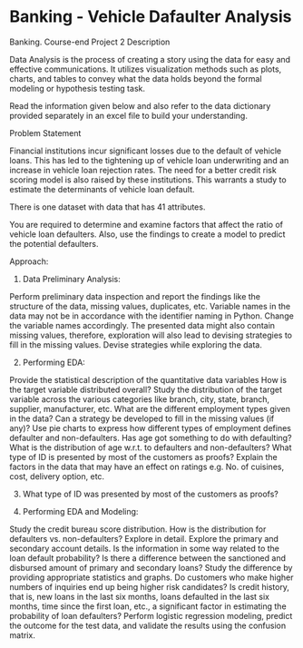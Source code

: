# Banking - Vehicle Dafaulter Analysis

Banking.
Course-end Project 2
Description

Data Analysis is the process of creating a story using the data for easy and effective communications. It utilizes visualization methods such as plots, charts, and tables to convey what the data holds beyond the formal modeling or hypothesis testing task.

 

Read the information given below and also refer to the data dictionary provided separately in an excel file to build your understanding.

 

Problem Statement

 

Financial institutions incur significant losses due to the default of vehicle loans. This has led to the tightening up of vehicle loan underwriting and an increase in vehicle loan rejection rates. The need for a better credit risk scoring model is also raised by these institutions. This warrants a study to estimate the determinants of vehicle loan default.

There is one dataset with data that has 41 attributes.

You are required to determine and examine factors that affect the ratio of vehicle loan defaulters. Also, use the findings to create a model to predict the potential defaulters.

 

Approach:

1. Data Preliminary Analysis:

Perform preliminary data inspection and report the findings like the structure of the data, missing values, duplicates, etc.
Variable names in the data may not be in accordance with the identifier naming in Python. Change the variable names accordingly.
The presented data might also contain missing values, therefore, exploration will also lead to devising strategies to fill in the missing values. Devise strategies while exploring the data.
 

2. Performing EDA:

Provide the statistical description of the quantitative data variables
How is the target variable distributed overall?
Study the distribution of the target variable across the various categories like branch, city, state, branch, supplier, manufacturer, etc.
What are the different employment types given in the data? Can a strategy be developed to fill in the missing values (if any)?  Use pie charts to express how different types of employment defines defaulter and non-defaulters.
Has age got something to do with defaulting? What is the distribution of age w.r.t. to defaulters and non-defaulters?
What type of ID is presented by most of the customers as proofs?
Explain the factors in the data that may have an effect on ratings e.g. No. of cuisines, cost, delivery option, etc.
 

 

3. What type of ID was presented by most of the customers as proofs?

4. Performing EDA and Modeling:

Study the credit bureau score distribution. How is the distribution for defaulters vs. non-defaulters? Explore in detail.
Explore the primary and secondary account details. Is the information in some way related to the loan default probability?
Is there a difference between the sanctioned and disbursed amount of primary and secondary loans? Study the difference by providing appropriate statistics and graphs.
Do customers who make higher numbers of inquiries end up being higher risk candidates?
Is credit history, that is, new loans in the last six months, loans defaulted in the last six months, time since the first loan, etc., a significant factor in estimating the probability of loan defaulters?
Perform logistic regression modeling, predict the outcome for the test data, and validate the results using the confusion matrix.
